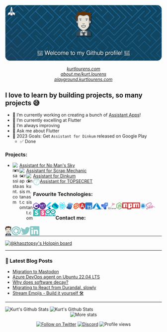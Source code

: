 <div align="center">
  
  ![header](https://raw.githubusercontent.com/Khaoz-Topsy/Khaoz-Topsy/master/img/kurt-lourens-header.svg)

  *[kurtlourens.com](https://kurtlourens.com)* <br/>
  *[about.me/kurt.lourens](https://about.me/kurt.lourens)* <br/>
  *[playground.kurtlourens.com](https://playground.kurtlourens.com)*<br /> 
  
</div>

## I love to learn by building projects, so many projects 😅
- 🔭 I’m currently working on creating a bunch of [Assistant Apps][assistantAppsWebsite]!
- 💪 I’m currently excelling at Flutter
- 🌱 I’m always improving
- 💬 Ask me about Flutter
- 🥅 2023 Goals: Get `Assistant for Dinkum` released on Google Play 
  - ✅ Done

### Projects:

- [<img align="left" alt="nmsassistant.com" width="22px" src="https://cdn.assistantapps.com/v2/nms/assistantNMSx24.png" />Assistant for No Man's Sky][assistantnms]
- [<img align="left" alt="scrapassistant.com" width="22px" src="https://cdn.assistantapps.com/v2/sms/assistantSMSx24.png" />Assistant for Scrap Mechanic][assistantsms]
- [<img align="left" alt="dinkum.assistant.com" width="22px" src="https://cdn.assistantapps.com/v2/dkm/assistantDKMx24.png" />Assistant for Dinkum][assistantdkm]
- [<img align="left" alt="secret.com" width="22px" src="./img/unknown.png" />Assistant for TOPSECRET][website]

### Favourite Technologies:
<img align="left" alt="C#" height="22px" src="./img/c-sharp.svg" />
<img align="left" alt=".Net Core" height="22px" src="./img/dotnetCore.svg" />
<img align="left" alt="Flutter" height="22px" src="./img/flutter.svg" />
<img align="left" alt="Dart" height="22px" src="./img/dart.svg" />
<img align="left" alt="React" height="22px" src="./img/react.svg" />
<img align="left" alt="SolidJS" height="22px" src="./img/solidjs.svg" />
<img align="left" alt="Svelte" height="22px" src="./img/svelte.svg" />
<img align="left" alt="Angular" height="22px" src="./img/angular.svg" />
<img align="left" alt="Typescript" height="22px" src="./img/typescript.svg" />
<img align="left" alt="Azure" height="22px" src="./img/azure.svg" />
<img align="left" alt="Azure DevOps" height="22px" src="./img/azurePipelines.svg" />
<img align="left" alt="SQL Server" height="22px" src="./img/microsoftSqlServer.svg" />
<img align="left" alt="Node" height="22px" src="./img/nodejs.svg" />
<img align="left" alt="npm" height="22px" src="./img/npm.svg" />
<img align="left" alt="Webpack" height="22px" src="./img/webpack.svg" />
<img align="left" alt="Sass" height="22px" src="./img/sass.svg" />
<img align="left" alt="Semantic UI" height="22px" src="./img/semantic-ui.svg" />
<img align="left" alt="Storybook" height="22px" src="./img/storybook.svg" />
<img align="left" alt="Arduino" height="22px" src="./img/arduino.svg" />

<br />

### Contact me:
[<img align="left" alt="kurtlourens.com" height="30px" src="./img/KurtAvatar.svg" />][website]
[<img align="left" alt="Email" width="30px" src="./img/email.svg" />][email]
[<img align="left" alt="Twitter" width="30px" src="./img/twitter.svg" />][twitter]
[<img align="left" alt="LinkedIn" width="30px" src="./img/linkedIn.svg" />][linkedin]

<br />

---

<a href="https://holopin.io/@khaoztopsy">
  <img src="https://www.holopin.me/khaoztopsy" alt="@khaoztopsy's Holopin board" />
</a>

---

### 📕 Latest Blog Posts
<!-- BLOG-POST-LIST:START -->
- [Migration to Mastodon](https://blog.kurtlourens.com/posts/mastodon-migration)
- [Azure DevOps agent on Ubuntu 22.04 LTS](https://blog.kurtlourens.com/posts/quickfix-azdo-agent-on-ubuntu-22-lts)
- [Why does software decay?](https://blog.kurtlourens.com/posts/software-decay)
- [Migrating to React from Durandal, slowly](https://blog.kurtlourens.com/posts/migrating-to-react-from-durandal)
- [Stream Emojis - Build it yourself 🛠](https://blog.kurtlourens.com/posts/stream-emojis-build-it-yourself)
<!-- BLOG-POST-LIST:END -->

---

<div>
  <img alt="Kurt's Github Stats" width="49%" src="https://github-readme-stats-eight-theta.vercel.app/api?username=Khaoz-Topsy&show_icons=true&hide_border=true&theme=blue-green&include_all_commits=true&role=owner,collaborator&date_format=%5BY%20%5DM%20j" />
  <img alt="Kurt's Github Stats" width="49%" src="https://github-readme-streak-stats-pink.vercel.app?user=Khaoz-Topsy&theme=github-dark-blue&hide_border=true&date_format=%5BY%20%5DM%20j" />
</div>

<div align="center">
    
  <img alt="More stats" src="https://github-profile-summary-cards.vercel.app/api/cards/profile-details?username=Khaoz-Topsy&theme=github_dark" />

  [![Follow on Twitter](https://img.shields.io/badge/follow-%40AssistantNMS-1d9bf0?logo=twitter&style=for-the-badge)][assistantnmsTwitter]
  [![Discord](https://img.shields.io/discord/625007826913198080?style=for-the-badge)][discord]
  ![Profile views](https://komarev.com/ghpvc/?username=Khaoz-Topsy&color=green&style=for-the-badge)
  
</div>


[website]: https://kurtlourens.com?ref=KhaozTopsyGithub
[assistantappswebsite]: https://assistantapps.com?ref=KhaozTopsyGithub
[assistantnms]: https://nmsassistant.com?ref=KhaozTopsyGithub
[assistantsms]: https://scrapassistant.com?ref=KhaozTopsyGithub
[assistantdkm]: https://dinkum.assistant.com?ref=KhaozTopsyGithub
[twitter]: https://twitter.com/KhaozTopsy?ref=KhaozTopsyGithub
[email]: mailto:hi@kurtlourens.com
[linkedin]: https://www.linkedin.com/in/kurtlourensza/?ref=KhaozTopsyGithub
[devtalkplaylist]: https://www.youtube.com/playlist?list=PLkwxH9e_vrAJ0WbEsFA9W3I1W-g_BTsbt
[assistantnmsTwitter]: https://twitter.com/AssistantNMS?ref=KhaozTopsyGithub
[discord]: https://assistantapps.com/discord?ref=KhaozTopsyGithub
